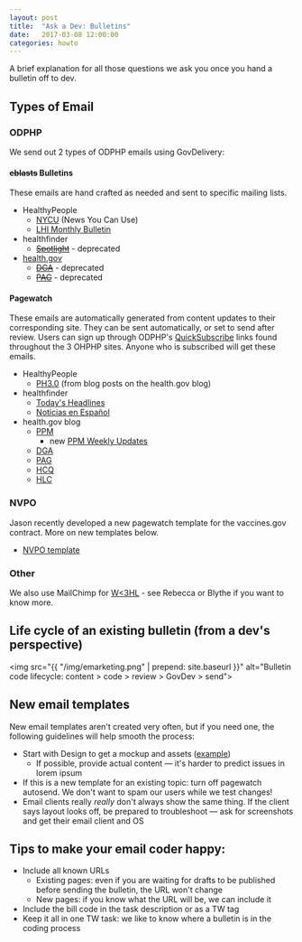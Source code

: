```yaml
---
layout: post
title:  "Ask a Dev: Bulletins"
date:   2017-03-08 12:00:00
categories: howto
---
```


A brief explanation for all those questions we ask you once you hand a bulletin off to dev.

## Types of Email 

### ODPHP
We send out 2 types of ODPHP emails using GovDelivery:

#### ~~eblasts~~ Bulletins
These emails are hand crafted as needed and sent to specific mailing lists.
  * HealthyPeople
    * [NYCU](https://comhealth-odphp.github.io/emarketing/healthypeople.gov/templates/newsyoucanuse-template.html) (News You Can Use)
    * [LHI Monthly Bulletin](https://comhealth-odphp.github.io/emarketing/healthypeople.gov/LHI/2016/ODPHP_lhi_11_17_16_November.html)
  * healthfinder
    * ~~[Spotlight](https://comhealth-odphp.github.io/emarketing/healthfinder.gov/templates/spotlight.html)~~ - deprecated
  * [health.gov](https://comhealth-odphp.github.io/emarketing/Health.gov/template/Healthgov-template.html)
    * ~~[DGA](https://comhealth-odphp.github.io/emarketing/Health.gov/template/DGA-template.html)~~ - deprecated
    * ~~[PAG](https://comhealth-odphp.github.io/emarketing/Health.gov/template/PAG-template.html)~~ - deprecated

#### Pagewatch
These emails are automatically generated from content updates to their corresponding site. They can be sent automatically, or set to send after review. Users can sign up through ODPHP's [QuickSubscribe](https://public.govdelivery.com/accounts/USOPHSODPHPHF/subscriber/new?topic_id=USOPHSODPHPHF_1) links found throughout the 3 OHPHP sites. Anyone who is subscribed will get these emails.
  * HealthyPeople
    * [PH3.0](https://comhealth-odphp.github.io/emarketing/healthypeople.gov/templates/ph30/ph3_template.html) (from blog posts on the health.gov blog)
  * healthfinder
    * [Today's Headlines](https://comhealth-odphp.github.io/emarketing/healthfinder.gov/templates/todays_headlines-example.html)
    * [Noticias en Español](https://comhealth-odphp.github.io/emarketing/healthfinder.gov/templates/noticias_en_espanol-example.html)
  * health.gov blog
    * [PPM](https://comhealth-odphp.github.io/emarketing/Health.gov/template/Healthgov-pagewatch.html)
      * new [PPM Weekly Updates](https://comhealth-odphp.github.io/emarketing/Health.gov/template/Healthgov-pagewatch-demo-content.html)
    * [DGA](https://comhealth-odphp.github.io/emarketing/Health.gov/template/DGA-pagewatch.html)
    * [PAG](https://comhealth-odphp.github.io/emarketing/Health.gov/template/PAG-pagewatch.html)
    * [HCQ](https://comhealth-odphp.github.io/emarketing/Health.gov/template/HCQ-pagewatch.html)
    * [HLC](https://comhealth-odphp.github.io/emarketing/Health.gov/template/HLC-pagewatch.html)

### NVPO
Jason recently developed a new pagewatch template for the vaccines.gov contract. More on new templates below.
  * [NVPO template](https://communicatehealth.github.io/NVPO-emarketing/NVPO/NVPO-template.html)

### Other
We also use MailChimp for [W<3HL](https://communicatehealth.com/category/we-heart-health-literacy/) - see Rebecca or Blythe if you want to know more.

## Life cycle of an existing bulletin (from a dev's perspective)
<img src="{{ "/img/emarketing.png" | prepend: site.baseurl }}" alt="Bulletin code lifecycle: content > code > review > GovDev > send">

## New email templates
New email templates aren't created very often, but if you need one, the following guidelines will help smooth the process:
  * Start with Design to get a mockup and assets ([example](https://communicatehealth.app.box.com/files/0/f/13442234877/1/f_116110164663))
    * If possible, provide actual content &mdash; it's harder to predict issues in lorem ipsum
  * If this is a new template for an existing topic: turn off pagewatch autosend. We don't want to spam our users while we test changes!
  * Email clients really *really* don't always show the same thing. If the client says layout looks off, be prepared to troubleshoot &mdash; ask for screenshots and get their email client and OS

## Tips to make your email coder happy:
  * Include all known URLs 
    * Existing pages: even if you are waiting for drafts to be published before sending the bulletin, the URL won't change
    * New pages: if you know what the URL will be, we can include it
  * Include the bill code in the task description or as a TW tag
  * Keep it all in one TW task: we like to know where a bulletin is in the coding process
